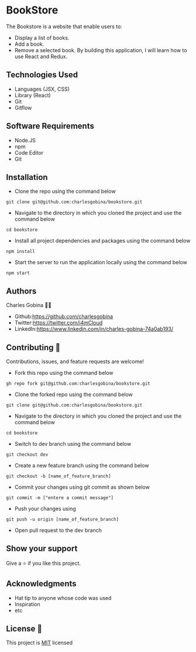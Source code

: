 # BookStore
The Bookstore is a website that enable users to:
* Display a list of books.
* Add a book.
* Remove a selected book.
By building this application, I will learn how to use React and Redux.

## Technologies Used
* Languages (JSX, CSS)
* Library (React)
* Git
* Gitflow

## Software Requirements
* Node.JS
* npm
* Code Editor
* Git

## Installation
* Clone the repo using the command below

```
git clone git@github.com:charlesgobina/bookstore.git
```

* Navigate to the directory in which you cloned the project and use the command below

```
cd bookstore
```

* Install all project dependencies and packages using the command below

```
npm install
```

* Start the server to run the application locally using the command below

```
npm start
```

## Authors
Charles Gobina :student: 
* Github:https://github.com/charlesgobina 
* Twitter:https://twitter.com/i4mCloud
* LinkedIn:https://www.linkedin.com/in/charles-gobina-74a0ab193/

## Contributing :handshake:
Contributions, issues, and feature requests are welcome!
* Fork this repo using the command below

```
gh repo fork git@github.com:charlesgobina/bookstore.git
```
* Clone the forked repo using the command below

```
git clone git@github.com:charlesgobina/bookstore.git
```

* Navigate to the directory in which you cloned the project and use the command below

```
cd bookstore
```

* Switch to dev branch using the command below

```
git checkout dev
```

* Create a new feature branch using the command below

```
git checkout -b [name_of_feature_branch]
```

* Commit your changes using git commit as shown below

```
git commit -m ["entere a commit message"]
```

* Push your changes using

```
git push -u origin [name_of_feature_branch]
```
* Open pull request to the dev branch


## Show your support
Give a 	:star: if you like this project.

## Acknowledgments
* Hat tip to anyone whose code was used
* Inspiration
* etc

## License :memo:
This project is [MIT](https://github.com/microverseinc/readme-template/blob/master/MIT.md) licensed
